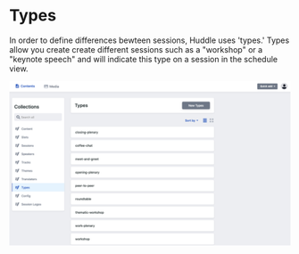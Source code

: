 # Types

In order to define differences bewteen sessions, Huddle uses 'types.' Types allow you create create different sessions such as a "workshop" or a "keynote speech" and will indicate this type on a session in the schedule view.

![](../.gitbook/assets/screenshot-2021-03-18-at-12.10.19.png)

